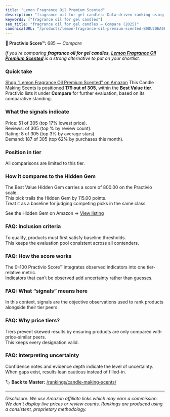 ```yaml
---
title: "Lemon Fragrance Oil Premium Scented"
description: "fragrance oil for gel candles: Data-driven ranking using the Practivio Score™. Positioned by quality, value, demand, findability, momentum."
keywords: ["fragrance oil for gel candles"]
seo_title: "fragrance oil for gel candles — Compare (2025)"
canonicalURL: "/products/lemon-fragrance-oil-premium-scented-B00U20EA0E/"
---
```


**🛒 Practivio Score™:** 685 — _Compare_


*If you're comparing **fragrance oil for gel candles**, **[Lemon Fragrance Oil Premium Scented](https://www.amazon.com/dp/B00U20EA0E?tag=practivio-20)** is a strong alternative to put on your shortlist.*
### Quick take
[Shop “Lemon Fragrance Oil Premium Scented” on Amazon](https://www.amazon.com/dp/B00U20EA0E?tag=practivio-20)
This Candle Making Scents is positioned **179 out of 305**, within the **Best Value tier**.  
Practivio lists it under **Compare** for further evaluation, based on its comparative standing.

### What the signals indicate
Price: 51 of 305 (top 17% lowest price).  
Reviews:  of 305 (top % by review count).  
Rating: 8 of 305 (top 3% by average stars).  
Demand: 187 of 305 (top 62% by purchases this month).

### Position in tier
All comparisons are limited to this tier.

### How it compares to the Hidden Gem
The Best Value Hidden Gem carries a score of 800.00 on the Practivio scale.  
This pick trails the Hidden Gem by 115.00 points.  
Treat it as a baseline for judging competing picks in the same class.  

See the Hidden Gem on Amazon → [View listing](https://www.amazon.com/dp/B0F18RY1FR?tag=practivio-20)

### FAQ: Inclusion criteria
To qualify, products must first satisfy baseline thresholds.  
This keeps the evaluation pool consistent across all contenders.

### FAQ: How the score works
The 0–100 Practivio Score™ integrates observed indicators into one tier-relative metric.  
Indicators that can’t be observed add uncertainty rather than guesses.

### FAQ: What “signals” means here
In this context, signals are the objective observations used to rank products alongside their tier peers.

### FAQ: Why price tiers?
Tiers prevent skewed results by ensuring products are only compared with price-similar peers.  
This keeps every designation valid.

### FAQ: Interpreting uncertainty
Confidence notes and evidence depth indicate the level of uncertainty.  
When gaps exist, results lean cautious instead of filled-in.

<!-- Missing template for Compare/CompareWithinPriceClass -->


🏷️ **Back to Master:** [/rankings/candle-making-scents/](/rankings/candle-making-scents/)

---
_Disclosure: We use Amazon affiliate links which may earn a commission. We don’t display live prices or review counts. Rankings are produced using a consistent, proprietary methodology._
